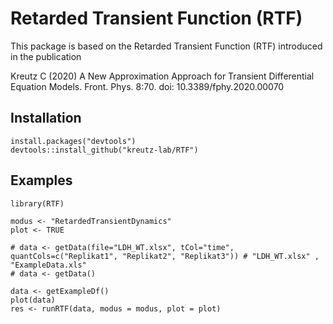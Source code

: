 # Retarded Transient Function (RTF)

This package is based on the Retarded Transient Function (RTF) introduced in the publication 

Kreutz C (2020) A New Approximation Approach for Transient Differential Equation Models. Front. Phys. 8:70. doi: 10.3389/fphy.2020.00070

## Installation
```
install.packages("devtools")
devtools::install_github("kreutz-lab/RTF")
```

## Examples
```
library(RTF)

modus <- "RetardedTransientDynamics"
plot <- TRUE

# data <- getData(file="LDH_WT.xlsx", tCol="time", quantCols=c("Replikat1", "Replikat2", "Replikat3")) # "LDH_WT.xlsx" , "ExampleData.xls"
# data <- getData()

data <- getExampleDf()
plot(data)
res <- runRTF(data, modus = modus, plot = plot)
```
